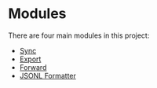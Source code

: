 # Modules

There are four main modules in this project:

- [Sync](./sync.md)
- [Export](./export.md)
- [Forward](./forward.md)
- [JSONL Formatter](./jsonl_formatter.md)
